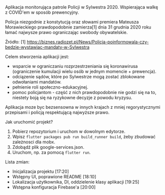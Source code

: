 Aplikacja monitorująca patrole Policji w Sylwestra 2020. Wspierająca walkę z COVID'em w sposób prewencyjny.

Policja niezgodnie z konstytucją oraz słowami premiera Mateusza Morawieckiego prawdopodobnie zamierza[1] dnia 31 grudnia 2020 roku łamać najwysze prawo ograniczając swobody obywatelskie.

Źródło:
[1] https://biznes.radiozet.pl/News/Policja-poinformowala-czy-bedzie-wystawiac-mandaty-w-Sylwestra


Celem stworzenia aplikacji jest: 

- wsparcie w ograniczaniu rozprzestrzeniania się koronawirusa (ograniczenie kumulacji wielu osób w jednym momencie + prewencja).
- odciązenie sądów, które po Sylwestrze mogą zostać zblokowane odwołaniami mandatów.
- pełnienie roli społeczno-edukacyjnej.
- pomoc policjantom - część z nich prawdopodobnie nie godzi się na to, niestety boją się na ryzykowne decyzje z powodu kryzysu.

Aplikacja moze byc bezsensowna w innych krajach z mniej regorystycznymi przepisami i policją respektującą najwyższe prawo. 

Jak uruchomić projekt?
1. Pobierz repozytorium i uruchom w dowolnym edytorze.
2. Wpisz ```flutter packages pub run build_runner build```, żeby zbudować zależnosci dla mobx.
3. Zdobądź plik google-services.json. 
4. Uruchom, np. za pomocą ```flutter run```.


Lista zmian:
- Inicjalizacja projektu [17:20]
- Wstępny UI, poprawione README [18:10]
- Lokalizacja użytkownika, DI, oddzielenie klasy aplikacji [19:25]
- Wstępna konfiguracja Firebase'a [20:00]